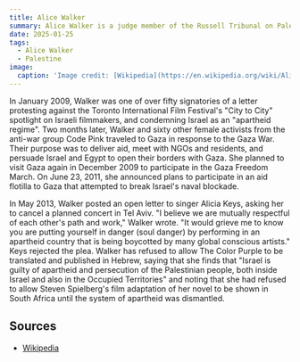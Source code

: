 ```yaml
---
title: Alice Walker
summary: Alice Walker is a judge member of the Russell Tribunal on Palestine, and she also supports the Boycott, Divestment and Sanctions campaign against Israel.
date: 2025-01-25
tags:
  - Alice Walker
  - Palestine
image:
  caption: 'Image credit: [Wikipedia](https://en.wikipedia.org/wiki/Alice_Walker)'
---
```



In January 2009, Walker was one of over fifty signatories of a letter protesting against the Toronto International Film Festival's "City to City" spotlight on Israeli filmmakers, and condemning Israel as an "apartheid regime". Two months later, Walker and sixty other female activists from the anti-war group Code Pink traveled to Gaza in response to the Gaza War. Their purpose was to deliver aid, meet with NGOs and residents, and persuade Israel and Egypt to open their borders with Gaza. She planned to visit Gaza again in December 2009 to participate in the Gaza Freedom March. On June 23, 2011, she announced plans to participate in an aid flotilla to Gaza that attempted to break Israel's naval blockade.

In May 2013, Walker posted an open letter to singer Alicia Keys, asking her to cancel a planned concert in Tel Aviv. "I believe we are mutually respectful of each other's path and work," Walker wrote. "It would grieve me to know you are putting yourself in danger (soul danger) by performing in an apartheid country that is being boycotted by many global conscious artists." Keys rejected the plea. Walker has refused to allow The Color Purple to be translated and published in Hebrew, saying that she finds that "Israel is guilty of apartheid and persecution of the Palestinian people, both inside Israel and also in the Occupied Territories" and noting that she had refused to allow Steven Spielberg's film adaptation of her novel to be shown in South Africa until the system of apartheid was dismantled.


## Sources

- [Wikipedia](https://en.wikipedia.org/wiki/Alice_Walker)
